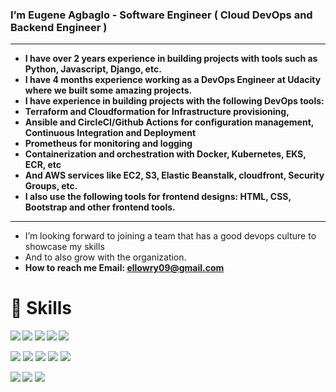 ### I’m Eugene Agbaglo - Software Engineer ( Cloud DevOps and Backend Engineer )
---------------------------------------------------------------------------------
* **I have over 2 years experience in building projects with tools such as Python, Javascript, Django, etc.**
* **I have 4 months experience working as a DevOps Engineer at Udacity where we built some amazing projects.**
* **I have experience in building projects with the following DevOps tools:**
* **Terraform and Cloudformation for Infrastructure provisioning,**
* **Ansible and CircleCI/Github Actions for configuration management, Continuous Integration and Deployment**
* **Prometheus for monitoring and logging**
* **Containerization and orchestration with Docker, Kubernetes, EKS, ECR, etc**
* **And AWS services like EC2, S3, Elastic Beanstalk, cloudfront, Security Groups, etc.**
* **I also use the following tools for frontend designs: HTML, CSS, Bootstrap and other frontend tools.**
--------------------------------------------------------------------------------------------
* I’m looking forward to joining a team that has a good devops culture to showcase my skills
* And to also grow with the organization.
* **How to reach me Email: ellowry09@gmail.com**

<!---
lowryel/lowryel is a ✨ special ✨ repository because its `README.md` (this file) appears on your GitHub profile.
You can click the Preview link to take a look at your changes.
--->
# 🚀 Skills

***<img src="https://img.shields.io/badge/Amazon_AWS-FF9900?style=for-the-badge&logo=amazonaws&logoColor=white" />       <img src="https://img.shields.io/badge/circleci-343434?style=for-the-badge&logo=circleci&logoColor=white" />      <img src="https://img.shields.io/badge/Docker-2CA5E0?style=for-the-badge&logo=docker&logoColor=white" />      <img src="https://img.shields.io/badge/kubernetes-326ce5.svg?&style=for-the-badge&logo=kubernetes&logoColor=white" />       <img src="https://img.shields.io/badge/Python-FFD43B?style=for-the-badge&logo=python&logoColor=blue" />***


<img src="https://img.shields.io/badge/JavaScript-323330?style=for-the-badge&logo=javascript&logoColor=F7DF1E" />       <img src="https://img.shields.io/badge/Django-092E20?style=for-the-badge&logo=django&logoColor=green" />      <img src="https://img.shields.io/badge/Heroku-430098?style=for-the-badge&logo=heroku&logoColor=white" />      <img src="https://img.shields.io/badge/PostgreSQL-316192?style=for-the-badge&logo=postgresql&logoColor=white" />      <img src="https://img.shields.io/badge/Amazon%20DynamoDB-4053D6?style=for-the-badge&logo=Amazon%20DynamoDB&logoColor=white" />


***<img src="https://img.shields.io/badge/Ansible-000000?style=for-the-badge&logo=ansible&logoColor=white" />      <img src="https://img.shields.io/badge/Bootstrap-563D7C?style=for-the-badge&logo=bootstrap&logoColor=white" />        <img src="https://img.shields.io/badge/Prometheus-000000?style=for-the-badge&logo=prometheus&labelColor=000000" />***

